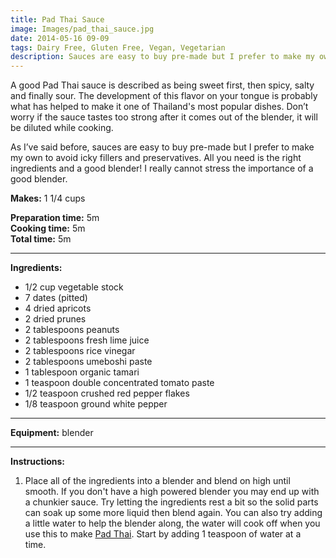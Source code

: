 ```yaml
---
title: Pad Thai Sauce
image: Images/pad_thai_sauce.jpg
date: 2014-05-16 09-09
tags: Dairy Free, Gluten Free, Vegan, Vegetarian
description: Sauces are easy to buy pre-made but I prefer to make my own to avoid icky fillers and preservatives. All you need is the right ingredients, a good blender and 5 minutes!
---
```

A good Pad Thai sauce is described as being sweet first, then spicy, salty and finally sour. The development of this flavor on your tongue is probably what has helped to make it one of Thailand's most popular dishes. Don’t worry if the sauce tastes too strong after it comes out of the blender, it will be diluted while cooking.

As I’ve said before, sauces are easy to buy pre-made but I prefer to make my own to avoid icky fillers and preservatives. All you need is the right ingredients and a good blender! I really cannot stress the importance of a good blender. 

**Makes:** 1 1/4 cups

**Preparation time:** 5m  
**Cooking time:** 5m  
**Total time:** 5m

---

**Ingredients:**

- 1/2 cup vegetable stock
- 7 dates (pitted)
- 4 dried apricots
- 2 dried prunes
- 2 tablespoons peanuts
- 2 tablespoons fresh lime juice
- 2 tablespoons rice vinegar
- 2 tablespoons umeboshi paste
- 1 tablespoon organic tamari 
- 1 teaspoon double concentrated tomato paste
- 1/2 teaspoon crushed red pepper flakes
- 1/8 teaspoon ground white pepper


---

**Equipment:** blender

---

**Instructions:**

1. Place all of the ingredients into a blender and blend on high until smooth. If you don't have a high powered blender you may end up with a chunkier sauce. Try letting the ingredients rest a bit so the solid parts can soak up some more liquid then blend again. You can also try adding a little water to help the blender along, the water will cook off when you use this to make [Pad Thai](https://wafflehearts.com/recipes/pad_thai/). Start by adding 1 teaspoon of water at a time. 


